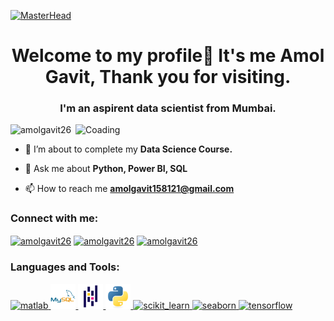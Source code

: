 [![MasterHead](https://media.licdn.com/dms/image/D5616AQGmjnfySgRlQA/profile-displaybackgroundimage-shrink_350_1400/0/1674734904453?e=1704326400&v=beta&t=QJgNLmAf7x3cLNJqRdhWmRmPbP7RZtkCJ8uF2_WZ6vc)](https://amolgavit26.io)
<h1 align="center">Welcome to my profile👋 It's me Amol Gavit, Thank you for visiting.</h1>
<h3 align="center">I'm an aspirent data scientist from Mumbai.</h3>
<img align="right" alt="Coading" width="400" src="https://cdn.dribbble.com/users/980520/screenshots/2859415/monitoring.gif">

<p align="left"> <img src="https://komarev.com/ghpvc/?username=amolgavit26&label=Profile%20views&color=0e75b6&style=flat" alt="amolgavit26" /> </p>

- 🌱 I’m about to complete my **Data Science Course.**

- 💬 Ask me about **Python, Power BI, SQL**

- 📫 How to reach me **amolgavit158121@gmail.com**

<h3 align="left">Connect with me:</h3>
<p align="left">
<a href="https://twitter.com/amolgavit26" target="blank"><img align="center" src="https://raw.githubusercontent.com/rahuldkjain/github-profile-readme-generator/master/src/images/icons/Social/twitter.svg" alt="amolgavit26" height="30" width="40" /></a>
<a href="https://linkedin.com/in/amolgavit26" target="blank"><img align="center" src="https://raw.githubusercontent.com/rahuldkjain/github-profile-readme-generator/master/src/images/icons/Social/linked-in-alt.svg" alt="amolgavit26" height="30" width="40" /></a>
<a href="https://instagram.com/amolgavit26" target="blank"><img align="center" src="https://raw.githubusercontent.com/rahuldkjain/github-profile-readme-generator/master/src/images/icons/Social/instagram.svg" alt="amolgavit26" height="30" width="40" /></a>
</p>

<h3 align="left">Languages and Tools:</h3>
<p align="left"> <a href="https://www.mathworks.com/" target="_blank" rel="noreferrer"> <img src="https://upload.wikimedia.org/wikipedia/commons/2/21/Matlab_Logo.png" alt="matlab" width="40" height="40"/> </a> <a href="https://www.mysql.com/" target="_blank" rel="noreferrer"> <img src="https://raw.githubusercontent.com/devicons/devicon/master/icons/mysql/mysql-original-wordmark.svg" alt="mysql" width="40" height="40"/> </a> <a href="https://pandas.pydata.org/" target="_blank" rel="noreferrer"> <img src="https://raw.githubusercontent.com/devicons/devicon/2ae2a900d2f041da66e950e4d48052658d850630/icons/pandas/pandas-original.svg" alt="pandas" width="40" height="40"/> </a> <a href="https://www.python.org" target="_blank" rel="noreferrer"> <img src="https://raw.githubusercontent.com/devicons/devicon/master/icons/python/python-original.svg" alt="python" width="40" height="40"/> </a> <a href="https://scikit-learn.org/" target="_blank" rel="noreferrer"> <img src="https://upload.wikimedia.org/wikipedia/commons/0/05/Scikit_learn_logo_small.svg" alt="scikit_learn" width="40" height="40"/> </a> <a href="https://seaborn.pydata.org/" target="_blank" rel="noreferrer"> <img src="https://seaborn.pydata.org/_images/logo-mark-lightbg.svg" alt="seaborn" width="40" height="40"/> </a> <a href="https://www.tensorflow.org" target="_blank" rel="noreferrer"> <img src="https://www.vectorlogo.zone/logos/tensorflow/tensorflow-icon.svg" alt="tensorflow" width="40" height="40"/> </a> </p>
